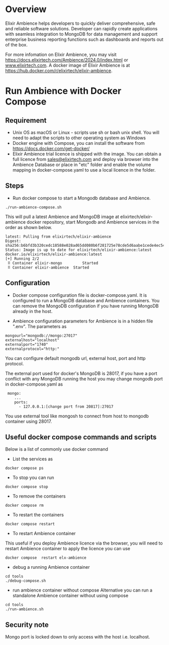 # Overview
Elixir Ambience helps developers to quickly deliver comprehensive, safe and reliable software solutions. Developer can rapidly create applications with seamless integration to MongoDB for data management and support enterprise business reporting functions such as dashboards and reports out of the box.

For more infomation on Elixir Ambience, you may visit https://docs.elixirtech.com/Ambience/2024.0/index.html or www.elixirtech.com. A docker image of Elixir Ambience is at https://hub.docker.com/r/elixirtech/elixir-ambience.

# Run Ambience with Docker Compose

## Requirement
-  Unix OS as macOS or Linux - scripts use sh or bash unix shell. You will need to adapt the scripts to other operating system as Windows
- Docker engine with Compose, you can install the software from https://docs.docker.com/get-docker/
- Elixir Ambience trial licence is shipped with the image. You can obtain a full licence from sales@elixirtech.com and deploy via browser into the Ambience Database or  place in "etc" folder and enable the volume mapping in docker-compose.yaml to use a local licence in the folder. 

## Steps
- Run docker compose to start a Mongodb database and Ambience. 

```
./run-ambience-compose.sh 
```

This will pull a latest Ambience and MongoDB image at elixirtech/elixir-ambience docker repository, start Mongodb and Ambience services in the order as shown below. 

```
latest: Pulling from elixirtech/elixir-ambience
Digest: sha256:b6bfd3b320cedc18588e028ad65dd080b6f281725e78cde5d6aabe1cede4ec54
Status: Image is up to date for elixirtech/elixir-ambience:latest
docker.io/elixirtech/elixir-ambience:latest
[+] Running 2/2
 ⠿ Container elixir-mongo         Started
 ⠿ Container elixir-ambience  Started  
``` 

## Configuration
- Docker compose configuration file is docker-compose.yaml. It is configured to run a MongoDB database and Ambience containers. You can remove the MongoDB configuration if you have running MongoDB already in the host.

- Ambience configuration parameters for Ambience is in a hidden file ".env". The parameters as

```
mongourl="mongodb://mongo:27017"
externalhost="localhost"
externalport="1740"
externalprotocol="http:"
```

You can configure default mongodb url, external host, port and http protocol. 

The external port used for docker's MongoDB is 28017, if you have a port conflict with any MongoDB running the host you may change mongodb port in docker-compose.yaml as

```
 mongo:
    ...
    ports:
      - 127.0.0.1:[change port from 20817]:27017
```

You use external tool like mongosh to connect from host to mongodb container using 28017.

##  Useful docker compose commands and scripts

Below is a list of commonly use docker command

- List the services as

```
docker compose ps
```

- To stop you can run 

```
docker compose stop
```

- To remove the containers 

```
docker compose rm
```

- To restart the containers 

```
docker compose restart
```

- To restart Ambience container

This useful if you deploy Ambience licence via the browser, you will need to restart Ambience container to apply the licence you can use

```
docker compose  restart elx-ambience
```


- debug a running Ambience container 

```
cd tools
./debug-compose.sh
```

- run ambience container without compose
Alternative you can run a standalone Ambience container without using compose

```
cd tools
./run-ambience.sh
```

## Security note

Mongo port is locked down to only access with the host i.e. localhost. 
